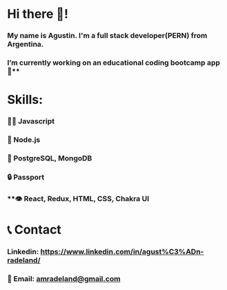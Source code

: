 # **Hi there 👋!**

### **My name is Agustin. I'm a full stack developer(PERN) from Argentina.**

###  I’m currently working on an educational coding bootcamp app 🙂**

#   **Skills:**

### **👨‍💻 Javascript**

### **🔧 Node.js**

### **💽 PostgreSQL, MongoDB**

### **🔒 Passport**

### **👁️ React, Redux, HTML, CSS, Chakra UI

# **📞 Contact**

### **Linkedin: https://www.linkedin.com/in/agust%C3%ADn-radeland/**

### **📧 Email: amradeland@gmail.com**
